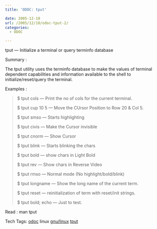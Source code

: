 ```yaml
---
title: 'ODOC: tput'

date: 2005-12-10
url: /2005/12/10/odoc-tput-2/
categories:
  - ODOC

---
```

tput &#8212; Initialize a terminal or query terminfo database

Summary :

The tput utility uses the terminfo database to make the values of terminal dependent capabilities and information available to the shell to initialize/reset/query the terminal.

Examples :

> $ tput cols &#8212; Print the no of cols for the current terminal.
> 
> $ tput cup 10 5 &#8212; Move the CUrsor Position to Row 20 & Col 5.
> 
> $ tput smso &#8212; Starts highlighting
> 
> $ tput civis &#8212; Make the Cursor invisible
> 
> $ tput cnorm &#8212; Show Cursor
> 
> $ tput blink &#8212; Starts blinking the chars
> 
> $ tput bold &#8212; show chars in Light Bold
> 
> $ tput rev &#8212; Show chars in Reverse Video
> 
> $ tput rmso &#8212; Normal mode (No highlight/bold/blink)
> 
> $ tput longname &#8212; Show the long name of the current term.
> 
> $ tput reset &#8212; reinitialization of term with reset/init strings.
> 
> $ tput bold; echo &#8212; Just to test.

Read : man tput

<div>
  Tech Tags: <a rel="tag" href="http://technorati.com/tag/odoc">odoc</a> linux <a rel="tag" href="http://technorati.com/tag/gnu/linux">gnu/linux</a> <a rel="tag" href="http://technorati.com/tag/tput">tput</a>
</div>
